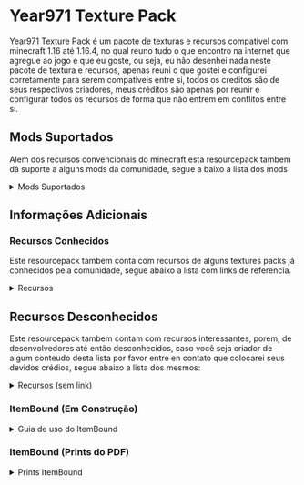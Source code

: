 # Year971 Texture Pack

Year971 Texture Pack é um pacote de texturas e recursos compativel com minecraft 1.16 até 1.16.4, no qual reuno tudo o que encontro na internet que agregue ao jogo e que eu goste, ou seja, eu não desenhei nada neste pacote de textura e recursos, apenas reuni o que gostei e configurei corretamente para serem compativeis entre si, todos os creditos são de seus respectivos criadores, meus créditos são apenas por reunir e configurar todos os recursos de forma que não entrem em conflitos entre si.

## Mods Suportados
Alem dos recursos convencionais do minecraft esta resourcepack tambem dá suporte a alguns mods da comunidade, segue a baixo a lista dos mods

<details>
<summary>Mods Suportados</summary>

 - advancementplaques
 - aether
 - ambience
 - apotheosis
 - baubles
 - botania
 - byg
 - chisel
 - cookingforblockheads
 - craftingtweaks
 - curios
 - cyclopscore
 - endergetic
 - enderstorage
 - everlastingabilities
 - extraboats
 - fairylights
 - farmingforblockheads
 - fml
 - forge
 - immersiveengineering
 - ironbackpacks
 - ironchest
 - jei
 - jeresources
 - legendarytooltips
 - mb
 - mea
 - midnight
 - mysticalagriculture
 - pamhc2crops
 - patchouli
 - psi
 - quark
 - realms
 - refinedstorage
 - silentgear
 - storagedrawers
 - tconstruct
 - thermal
 - twilightforest
 - upgrade_aquatic

</details>

## Informações Adicionais
### Recursos Conhecidos
Este resourcepack tambem conta com recursos de alguns textures packs já conhecidos pela comunidade, segue abaixo a lista com links de referencia.

<details>
<summary>Recursos</summary>

Atualmente o pacote de texturas e recursos Year971 conta com
- Faithful 1.16 (Base)
https://faithful.team/
- Default Dark Mode (Aparencia dos Menus)
https://www.curseforge.com/minecraft/texture-packs/default-dark-mode
- Colourful Containers Dark (Aparencia dos Menus)
https://www.planetminecraft.com/texture-pack/colourful-containers-dark-mode-gui-optifine-required/
- Itembound 1.9 (Novos itens)
https://www.planetminecraft.com/texture-pack/itembound-fixed/
- Spawn Egg 3D (Para ovos de geração)
https://www.curseforge.com/minecraft/texture-packs/spawn-egg-3d
- Potion Icons (Para icones de poções e flechas encantadas)
https://www.planetminecraft.com/texture-pack/potion-icons-java-edition/
- Player Mob Models (para os mobs)
https://www.planetminecraft.com/texture-pack/cute-mob-models-resource-pack-my-own-version/
- Vanilla Tweaks (Recursos Extras)
https://vanillatweaks.net/picker/resource-packs/

</details>

## Recursos Desconhecidos
Este resourcepack tambem contam com recursos interessantes, porem, de desenvolvedores até então desconhecidos, caso você seja criador de algum conteudo desta lista por favor entre en contato que colocarei seus devidos crédios, segue abaixo a lista dos mesmos:

<details>
<summary>Recursos (sem link)</summary>

 - DifferentStems  
 - BetterParticles  
 - HDShieldBanners  
 - AnimatedCampfireItem  
 - PolishedStonesToBricks  
 - BushyLeaves  
 - DarkerDarkOakLeaves  
 - FancySunflowers  
 - GrassSides  
 - MyceliumSides  
 - PathSides  
 - PodzolSides  
 - SnowSides  
 - CrimsonNyliumSides  
 - WarpedNyliumSides  
 - QuieterMinecarts  
 - OreBorders  
 - VisualInfestedStoneItems  
 - HungerPreview  
 - StickyPistonSides  
 - DirectionalHoppers  
 - DirectionalDispensersDroppers  
 - BetterObservers  
 - GroovyLevers  
 - CompassLodestone  
 - BrewingGuideDark  
 - VisualHoney  
 - VisualCauldronStages  
 - VisualComposterStages  
 - VisualSaplingGrowth  
 - NoteblockBanners  
 - 3DTiles  
 - 3DLadders  
 - 3DRails  
 - 3DSugarcane  
 - 3DIronBars  
 - 3DLilyPads  
 - 3DMushrooms  
 - 3DStonecutters  
 - 3DDoors&Trapdoors  
 - 3DVines  
 - PingColorIndicator  
 - NumberedHotbar  
 - StandardGalactic  
 - SGAToEnglish  
 - DoubleSlabFix  
  - SGAToEnglish
 - NostalgiaPanorama
 - PolishedAndesiteBG
 - SmootherFont
 - NumberedHotbar
 - MoreCrosshairs-PlusDot
 - PingColorIndicator
 - 3DTiles
 - 3DLadders
 - 3DRails
 - 3DSugarcane
 - 3DIronBars
 - 3DLilyPads
 - 3DMushrooms
 - 3DDoors&Trapdoors
 - 3DVines
 - 3DStonecutters
 - BorderlessGlass
 - BorderlessStainedGlass
 - CleanGlass
 - CleanStainedGlass
 - LowerFire
 - LowerShield
 - NoVignette
 - DiminishingTools
 - OreBorders
 - VisualInfestedStoneItems
 - FullAgeCropMarker
 - Age25Kelp
 - ClearBannerPatterns
 - StickyPistonSides
 - DirectionalHoppers
 - DirectionalDispensersDroppers
 - BetterObservers
 - GroovyLevers
 - VisibleTripwires
 - BrewingGuideDark
 - VisualCauldronStages
 - VisualHoney
 - VisualComposterStages
 - VisualSaplingGrowth
 - NoteblockBanners
 - ArabicNumerals
 - ConnectedBookshelves
 - ConnectedIronBlocks
 - ConnectedLapisBlocks
 - ConnectedPolishedStones
 - GrassSides
 - MyceliumSides
 - PathSides
 - PodzolSides
 - SnowSides
 - CrimsonNyliumSides
 - WarpedNyliumSides
 - BushyLeaves
 - DarkerDarkOakLeaves
 - CircleLogTops
 - SmootherStones
 - SofterWool
 - BetterParticles
 - RedIronGolemFlowers
 - AnimatedCampfireItem
 - AshlessCampfires
 - Entity Healthbars Hearts
 - Icons!
 - Year971 Totem v9
 - FreshAnimations_v1.6
</details>

### ItemBound (Em Construção)

<details>
<summary>Guia de uso do ItemBound</summary>

![ItemBound Logo](ItemBound/0.png)

# Índice
1. [Equipamentos & Armamentos](#equipamentos--armamentos "Equipamentos & Armamentos")  
1.1 [Classicos](#classicos "classicos")  
1.2 [Arcos](#arcos "Arcos")  
1.3 [Espadas de Bloco](#espadas-de-bloco "Espadas de Bloco")  
1.4 [Armas](#armas "Armas")  
1.5 [Fantasia](#fantasia "Fantasia")  
1.6 [Legendarios](#legendarios "Legendarios")  
1.7 [Sabres de Luz](#sabres-de-luz "Sabres de Luz")  
1.8 [Celulares](#celulares "Celulares")  
1.9 [Sobreviventes](#sobreviventes "Sobreviventes")  
1.10 [Video Game](#video-game "Video Game")  
1.11 [Pistolas D`agua](#pistolas-dagua "Pistolas Dagua")  
1.12 [Utensílios de Escrita](#utens%C3%ADlios-de-escrita "Utensílios de Escrita")  
1.13 [Isqueiros](#isqueiros "Isqueiros")  
1.14 [Fidget Spinners](#fidget-spinners "Fidget Spinners")  
1.15 [Picaretas](#picaretas "Picaretas")  
1.16 [Pá](#pa "Pá")  
1.17 [Tesouras](#tesouras "Tesouras")  
2. [Escudos](#escudos "Escudos")  
2.1 [Pranchas](#pranchas "Pranchas")  
2.2 [Escudos de Madeira](#escudos-de-madeira "Escudos de Madeira")  
3. [Armaduras](#armaduras "Armaduras")  
3.1 [Capas](#capas "Capas")  
3.2 [Fantasias](#fantasias "Fantasias")  
3.3 [Power Rangers](#power-rangers "Power Rangers")  
3.4 [Armadura Invisivel](#armadura-invisivel "Armadura Invisivel")  
3.5 [Armadura Minecraft](#armadura-minecraft "Armadura Minecraft")  
 

## Equipamentos & Armamentos
### Classicos
|Icone|Nome|Item|Encantamento|
|--|--|--|-|
|![Adaga](ItemBound/table/5.png)|Dagger|Qualquer Espada|-|
|![Katana](ItemBound/table/6.png)|Katana|Qualquer Espada|-|
|![Espada Longa](ItemBound/table/7.png)|Longsword|Qualquer Espada|-|
|![enter image description here](ItemBound/table/8.png)|Nunchuck|Qualquer Espada|-|
|![Rapieira](ItemBound/table/9.png)|Rapier|Qualquer Espada|-|
|![Lança](ItemBound/table/10.png)|Spear|Qualquer Espada|-|
|![Tridente](ItemBound/table/11.png)|Trident|Qualquer Espada|-|
|![Machado de Batalha](ItemBound/table/12.png)|Battle Axe|Qualquer Machado|-|
|![Foice](ItemBound/table/13.png)|Scythe|Qualquer Machado|-|

 ### Arcos

|Icone|Nome|Item|Encantamento|
|--|--|--|--|
|![Arco em Chamas](ItemBound/table/14.png)|Blaze Bow|Arco|Chama|
|![Arco Azul](ItemBound/table/15.png)|Bluejay Bow|Arco|-|
|![Arco Cardinal](ItemBound/table/16.png)|Cardinal Bow|Arco|-|
|![Arco-Iris](ItemBound/table/17.png)|Rain-Bow|Arco|Infinidade

### Espadas de Blocos
|Icone|Nome|Item|Encantamento|
|--|--|--|--|
|![Espada de Pedra Matriz](ItemBound/table/18.png)|Bedrock Sword|Qualquer Espada|Inquebravel|
|![-](ItemBound/table/19.png)|Red Concrete Sword|Qualquer Espada|-|
|![-](ItemBound/table/19.png)|Orange Concrete Sword|Qualquer Espada|-|
|![-](ItemBound/table/19.png)|Yellow Concrete Sword|Qualquer Espada|-|
|![-](ItemBound/table/19.png)|Lime Concrete Sword|Qualquer Espada|-|
|![-](ItemBound/table/19.png)|Green Concrete Sword|Qualquer Espada|-|
|![-](ItemBound/table/19.png)|Cyan Concrete Sword|Qualquer Espada|-|
|![-](ItemBound/table/19.png)|Light-Blue Concrete Sword|Qualquer Espada|-|
|![-](ItemBound/table/19.png)|Blue Concrete Sword|Qualquer Espada|-|
|![-](ItemBound/table/19.png)|Purple Concrete Sword|Qualquer Espada|-|
|![-](ItemBound/table/19.png)|Magenta Concrete Sword|Qualquer Espada|-|
|![-](ItemBound/table/19.png)|Pink Concrete Sword|Qualquer Espada|-|
|![-](ItemBound/table/19.png)|Brown Concrete Sword|Qualquer Espada|-|
|![-](ItemBound/table/19.png)|White Concrete Sword|Qualquer Espada|-|
|![-](ItemBound/table/19.png)|Light-Gray Concrete Sword|Qualquer Espada|-|
|![-](ItemBound/table/19.png)|Gray Concrete Sword|Qualquer Espada|-|
|![-](ItemBound/table/19.png)|Black Concrete Sword|Qualquer Espada|-|
|![-](ItemBound/table/20.png)|Emerald Sword|Qualquer Espada|Saque|
|![-](ItemBound/table/21.png)|Glass Sword|Qualquer Espada|-|
|![-](ItemBound/table/22.png)|Nether Sword|Qualquer Espada|Aspecto Flamejante|
|![-](ItemBound/table/23.png)|Obsidian Sword|Qualquer Espada|Repulsão|
|![-](ItemBound/table/24.png)|Rainbow Sword|Qualquer Espada|-|
|![-](ItemBound/table/25.png)|Andesite Sword|Qualquer Espada|-|
|![-](ItemBound/table/25.png)|Diorite Sword|Qualquer Espada|-|
|![-](ItemBound/table/25.png)|Granite Sword|Qualquer Espada|-|
|![-](ItemBound/table/26.png)|Sandstone Sword|Qualquer Espada|-|
|![-](ItemBound/table/26.png)|Red Sandstone Sword|Qualquer Espada|-|

### Armas
|Icone|Nome|Item|Encantamento|
|--|--|--|--|
|![-](ItemBound/table/27.png)|Handgun|Arco|-|
|![-](ItemBound/table/28.png)|Viper|Arco|afiação|

### Fantasia
|Icone|Nome|Item|Encantamento|
|--|--|--|--|
|![-](ItemBound/table/29.png)|Dark Scythe|Qualquer Machado|Afiação|

### Legendarios
|Icone|Nome|Item|Encantamento|
|--|--|--|--|
|![-](ItemBound/table/30.png)|Excalibur|Qualquer Espada|-|

### Sabres de Luz
|Icone|Nome|Item|Encantamento|
|--|--|--|--|
|![-](ItemBound/table/31.png)|Green Lightsaber|Qualquer Espada|Afiação|
|![-](ItemBound/table/31.png)|Violet Lightsaber|Qualquer Espada|Afiação|
|![-](ItemBound/table/31.png)|Yellow Lightsaber|Qualquer Espada|Afiação|
|![-](ItemBound/table/31.png)|Red Lightsaber|Qualquer Espada|Afiação|
|![-](ItemBound/table/31.png)|Blue Lightsaber|Qualquer Espada|Afiação|

### Celulares
##### (Possivel Referencia a Mirai Nikki ?)
|Icone|Nome|Item|Encantamento|
|--|--|--|--|
|![-](ItemBound/table/32.png)|Black Smartphone|Arco||
|![-](ItemBound/table/32.png)|Silver Smartphone|Arco||
|![-](ItemBound/table/32.png)|Gold Smartphone|Arco||
|![-](ItemBound/table/32.png)|Rose Smartphone|Arco||
|![-](ItemBound/table/32.png)|Diamond Smartphone|Arco||

### Sobrevivente
|Icone|Nome|Item|Encantamento|
|--|--|--|--|
|![-](ItemBound/table/33.png)|1000 Degree Knife|Qualquer Espada|Aspecto Flamejante|
|![-](ItemBound/table/34.png)|Apple Pen|Qualquer Espada|-|
|![-](ItemBound/table/34.png)|Pineapple Pen|Qualquer Espada|-|
|![-](ItemBound/table/34.png)|Pen Pineapple Apple Pen|Qualquer Espada|-|
|![-](ItemBound/table/35.png)|Brick|Qualquer Espada|-|
|![-](ItemBound/table/36.png)|Twig|Qualquer Espada|-|
|![-](ItemBound/table/37.png)|Wooden Bat|Qualquer Espada|-|
|![-](ItemBound/table/37.png)|Iron Bat|Qualquer Espada|-|
|![-](ItemBound/table/38.png)|Knife|Qualquer Espada|-|
|![-](ItemBound/table/39.png)|Microfone|Qualquer Espada|-|
|![-](ItemBound/table/40.png)|Green Paintbrush|Qualquer Espada|-|
|![-](ItemBound/table/40.png)|Violet Paintbrush|Qualquer Espada|-|
|![-](ItemBound/table/40.png)|Yellow Paintbrush|Qualquer Espada|-|
|![-](ItemBound/table/40.png)|Red Paintbrush|Qualquer Espada|-|
|![-](ItemBound/table/40.png)|Blue Paintbrush|Qualquer Espada|-|
|![-](ItemBound/table/41.png)|Green Pinwheel|Qualquer Espada|-|
|![-](ItemBound/table/41.png)|Pink Pinwheel|Qualquer Espada|-|
|![-](ItemBound/table/41.png)|Yellow Pinwheel|Qualquer Espada|-|
|![-](ItemBound/table/41.png)|Red Pinwheel|Qualquer Espada|-|
|![-](ItemBound/table/41.png)|Blue Pinwheel|Qualquer Espada|-|
|![-](ItemBound/table/42.png)|Green Racket|Qualquer Espada|-|
|![-](ItemBound/table/42.png)|Red Racket|Qualquer Espada|-|
|![-](ItemBound/table/43.png)|Bus Stop Sign|Qualquer Espada|-|
|![-](ItemBound/table/44.png)|Stop Sign|Qualquer Espada|-|
|![-](ItemBound/table/45.png)|Work Sign|Qualquer Espada|-|

### Video Game
|Icone|Nome|Item|Encantamento|
|--|--|--|--|
|![-](ItemBound/table/46.png)|Buster Sword|Qualquer Espada|Repulsão|

### Pistolas D'agua
|Icone|Nome|Item|Encantamento|
|--|--|--|--|
|![-](ItemBound/table/47.png)|Blue Water Gun|Arco|-|
|![-](ItemBound/table/47.png)|Green Water Gun|Arco|-|
|![-](ItemBound/table/47.png)|Orange Water Gun|Arco|-|
|![-](ItemBound/table/47.png)|Pink Water Gun|Arco|-|

### Utensílios de Escrita
|Icone|Nome|Item|Encantamento|
|--|--|--|--|
|![-](ItemBound/table/48.png)|Blue Pencil|Qualquer Espada|-|
|![-](ItemBound/table/48.png)|Green Pencil|Qualquer Espada|-|
|![-](ItemBound/table/48.png)|Red Pencil|Qualquer Espada|-|
|![-](ItemBound/table/48.png)|Yellow Pencil|Qualquer Espada|-|
|![-](ItemBound/table/49.png)|Blue Marker|Qualquer Espada|-|
|![-](ItemBound/table/49.png)|Green Marker|Qualquer Espada|-|
|![-](ItemBound/table/49.png)|Red Marker|Qualquer Espada|-|
|![-](ItemBound/table/49.png)|Yellow Marker|Qualquer Espada|-|
|![-](ItemBound/table/50.png)|Blue Pen|Qualquer Espada|-|
|![-](ItemBound/table/50.png)|Green Pen|Qualquer Espada|-|
|![-](ItemBound/table/50.png)|Red Pen|Qualquer Espada|-|
|![-](ItemBound/table/50.png)|Violet Pen|Qualquer Espada|-|
|![-](ItemBound/table/51.png)|Blue Quill|Qualquer Espada|-|
|![-](ItemBound/table/51.png)|Green Quill|Qualquer Espada|-|
|![-](ItemBound/table/51.png)|Red Quill|Qualquer Espada|-|
|![-](ItemBound/table/51.png)|Yellow Quill|Qualquer Espada|-|
|![-](ItemBound/table/52.png)|Blue Fountain pen|Qualquer Espada|-|
|![-](ItemBound/table/52.png)|Green Fountain pen|Qualquer Espada|-|
|![-](ItemBound/table/52.png)|Red Fountain pen|Qualquer Espada|-|
|![-](ItemBound/table/52.png)|Yellow Fountain pen|Qualquer Espada|-|

### Isqueiros
|Icone|Nome|Item|Encantamento|
|--|--|--|--|
|![-](ItemBound/table/53.png)|Red Lighter|Pederneira||
|![-](ItemBound/table/53.png)|Orange Lighter|Pederneira||
|![-](ItemBound/table/53.png)|Yellow Lighter|Pederneira||
|![-](ItemBound/table/53.png)|Green Lighter|Pederneira||
|![-](ItemBound/table/53.png)|Blue Lighter|Pederneira||
|![-](ItemBound/table/53.png)|Violet Lighter|Pederneira||
|![-](ItemBound/table/53.png)|Pink Lighter|Pederneira||
|![-](ItemBound/table/53.png)|White Lighter|Pederneira||
|![-](ItemBound/table/53.png)|Black Lighter|Pederneira||

### Fidget Spinners
|Icone|Nome|Item|Encantamento|
|--|--|--|--|
|![-](ItemBound/table/54.png)|Red Fidget Spinner|Vara de Pescar|-|
|![-](ItemBound/table/54.png)|Orange Fidget Spinner|Vara de Pescar|-|
|![-](ItemBound/table/54.png)|Yellow Fidget Spinner|Vara de Pescar|-|
|![-](ItemBound/table/54.png)|Green Fidget Spinner|Vara de Pescar|-|
|![-](ItemBound/table/54.png)|Blue Fidget Spinner|Vara de Pescar|-|
|![-](ItemBound/table/54.png)|Violet Fidget Spinner|Vara de Pescar|-|
|![-](ItemBound/table/54.png)|Pink Fidget Spinner|Vara de Pescar|-|
|![-](ItemBound/table/54.png)|White Fidget Spinner|Vara de Pescar|-|
|![-](ItemBound/table/54.png)|Black Fidget Spinner|Vara de Pescar|-|

### Picaretas
|Icone|Nome|Item|Encantamento|
|--|--|--|--|
|![-](ItemBound/table/55.png)|Drill|Picareta de Ferro|Eficiencia|
|![-](ItemBound/table/55.png)|Drill|Picareta de Ouro|Eficiencia|
|![-](ItemBound/table/55.png)|Drill|Picareta de Diamante|Eficiencia|
|![-](ItemBound/table/56.png)|Fork|Qualquer Picareta|-|

### Pá
|Icone|Nome|Item|Encantamento|
|--|--|--|--|
|![-](ItemBound/table/57.png)|Spoon|Qualquer Pá|-|

### Tesouras
|Icone|Nome|Item|Encantamento|
|--|--|--|--|
|![-](ItemBound/table/58.png)|Razor|Tesoura|-|
|![-](ItemBound/table/59.png)|Blue Scissors|Tesoura|-|
|![-](ItemBound/table/59.png)|Green Scissors|Tesoura|-|
|![-](ItemBound/table/59.png)|Red Scissors|Tesoura|-|

## Escudos
### Pranchas
|Icone|Nome|Item|Encantamento|
|--|--|--|--|
|![-](ItemBound/table/60.png)|Red Bodyboard|Escudo|-|
|![-](ItemBound/table/60.png)|Yellow Bodyboard|Escudo|-|
|![-](ItemBound/table/60.png)|Green Bodyboard|Escudo|-|
|![-](ItemBound/table/60.png)|Blue Bodyboard|Escudo|-|
|![-](ItemBound/table/60.png)|Purple Bodyboard|Escudo|-|
|![-](ItemBound/table/60.png)|Pink Bodyboard|Escudo|-|
|![-](ItemBound/table/60.png)|Black Bodyboard|Escudo|-|

### Escudos de Madeira
|Icone|Nome|Item|Encantamento|
|--|--|--|--|
|![-](ItemBound/table/61.png)|Birch Log Shield|Escudo|-|
|![-](ItemBound/table/61.png)|Oak Log Shield|Escudo|-|
|![-](ItemBound/table/61.png)|Jungle Log Shield|Escudo|-|
|![-](ItemBound/table/61.png)|Acacia Log Shield|Escudo|-|
|![-](ItemBound/table/61.png)|Spruce Log Shield|Escudo|-|
|![-](ItemBound/table/61.png)|Dark Oak Log Shield|Escudo|-|

## Armaduras
### Capas
|Icone|Nome|Item|Encantamento|
|--|--|--|--|
|![-](ItemBound/table/63.png)|Plain Cape|Armadura de Couro|-|
|![-](ItemBound/table/64.png)|Rainbow Cape|Qualquer Armadura|-|
|![-](ItemBound/table/65.png)|Blue Haven Cape|Qualquer Armadura|-|
|![-](ItemBound/table/66.png)|ItemBound Cape|Qualquer Armadura|-|
|![-](ItemBound/table/67.png)|Blaze Cape|Qualquer Armadura|Proteção Contra Fogo|
|![-](ItemBound/table/68.png)|Creeper Cape|Qualquer Armadura|Proteção Contra Explosão|
|![-](ItemBound/table/69.png)|Cross Cape|Qualquer Armadura|Proteção|
|![-](ItemBound/table/70.png)|Curse Cape|Qualquer Armadura|Espinhos|

### Fantasias
|Icone|Nome|Item|Encantamento|
|--|--|--|--|
|![-](ItemBound/table/71.png)|Cat Ears|Capacete de Couro|-|
|![-](ItemBound/table/72.png)|Gold Cat Ears|Qualquer Capacete|-|
|![-](ItemBound/table/72.png)|Zombie Cat Ears|Qualquer Capacete|-|
|![-](ItemBound/table/72.png)|Calico Cat Ears|Qualquer Capacete|-|
|![-](ItemBound/table/72.png)|Diamond Cat Ears|Qualquer Capacete|-|
|![-](ItemBound/table/73.png)|Halo|Qualquer Capacete|Proteção|
|![-](ItemBound/table/74.png)|Black Striped Socks|Calça de Couro|-|
|![-](ItemBound/table/74.png)|White Striped Socks|Calça de Couro|-|
|![-](ItemBound/table/75.png)|Rainbow Socks|Qualquer Calça|-|
|![-](ItemBound/table/75.png)|Pastel Rainbow Socks|Qualquer Calça|-|

### Power Ranger
|Icone|Nome|Item|Encantamento|
|--|--|--|--|
|![-](ItemBound/table/76-1.png)|&#60;cor&#62; Power Crafter Helmet|Qualquer Capacete|-|
|![-](ItemBound/table/76-2.png)|&#60;cor&#62; Power Crafter Chestplate|Qualquer Peitoral|-|
|![-](ItemBound/table/76-3.png)|&#60;cor&#62; Power Crafter Leggings|Qualquer Calça|-|
|![-](ItemBound/table/76-4.png)|&#60;cor&#62; Power Crafter Boots|Qualquer Bota|-|
###### Cores: Blue, Green, Yellow, Red, Pink | Exemplo: Red Power Crafter Helmet

### Armadura Invisivel
|Icone|Nome|Item|Encantamento|
|--|--|--|--|
|![-](ItemBound/table/77-1.png)|Invisible Helmet|Qualquer Capacete|-|
|![-](ItemBound/table/77-2.png)|Invisible Chestplate|Qualquer Peitoral|-|
|![-](ItemBound/table/77-3.png)|Invisible Leggings|Qualquer Calça|-|
|![-](ItemBound/table/77-4.png)|Invisible Boots|Qualquer Bota|-|

### Armadura "Minecraft"
|Icone|Nome|Item|Encantamento|
|--|--|--|--|
|![-](ItemBound/table/78-1.png)|Slime Helmet|Capacete de Couro|-|
|![-](ItemBound/table/78-2.png)|Slime Top|Peitoral de Couro|-|
|![-](ItemBound/table/78-3.png)|Slime Pants|Calça de Couro|-|
|![-](ItemBound/table/78-4.png)|Slime Boots|Bota de Couro|-|


# <!-- <details> -->
<summary>Guia de uso do ItemBound</summary>

![ItemBound Logo](ItemBound/0.png)

## Armamentos
### Classicos
|Icone|Nome|Item|Encantamento|
|--|--|--|-|
|![Adaga](ItemBound/table/5.png)|Dagger|Qualquer Espada|-|
|![Katana](ItemBound/table/6.png)|Katana|Qualquer Espada|-|
|![Espada Longa](ItemBound/table/7.png)|Longsword|Qualquer Espada|-|
|![enter image description here](ItemBound/table/8.png)|Nunchuck|Qualquer Espada|-|
|![Rapieira](ItemBound/table/9.png)|Rapier|Qualquer Espada|-|
|![Lança](ItemBound/table/10.png)|Spear|Qualquer Espada|-|
|![Tridente](ItemBound/table/11.png)|Trident|Qualquer Espada|-|
|![Machado de Batalha](ItemBound/table/12.png)|Battle Axe|Qualquer Machado|-|
|![Foice](ItemBound/table/13.png)|Scythe|Qualquer Machado|-|

 ### Arcos

|Icone|Nome|Item|Encantamento|
|--|--|--|--|
|![Arco em Chamas](ItemBound/table/14.png)|Blaze Bow|Arco|Chama|
|![Arco Azul](ItemBound/table/15.png)|Bluejay Bow|Arco|-|
|![Arco Cardinal](ItemBound/table/16.png)|Cardinal Bow|Arco|-|
|![Arco-Iris](ItemBound/table/17.png)|Rain-Bow|Arco|Infinidade

### Espadas de Blocos
|Icone|Nome|Item|Encantamento|
|--|--|--|--|
|![Espada de Pedra Matriz](ItemBound/table/18.png)|Bedrock Sword|Qualquer Espada|Inquebravel|
|![-](ItemBound/table/19.png)|Red Concrete Sword|Qualquer Espada|-|
|![-](ItemBound/table/19.png)|Orange Concrete Sword|Qualquer Espada|-|
|![-](ItemBound/table/19.png)|Yellow Concrete Sword|Qualquer Espada|-|
|![-](ItemBound/table/19.png)|Lime Concrete Sword|Qualquer Espada|-|
|![-](ItemBound/table/19.png)|Green Concrete Sword|Qualquer Espada|-|
|![-](ItemBound/table/19.png)|Cyan Concrete Sword|Qualquer Espada|-|
|![-](ItemBound/table/19.png)|Light-Blue Concrete Sword|Qualquer Espada|-|
|![-](ItemBound/table/19.png)|Blue Concrete Sword|Qualquer Espada|-|
|![-](ItemBound/table/19.png)|Purple Concrete Sword|Qualquer Espada|-|
|![-](ItemBound/table/19.png)|Magenta Concrete Sword|Qualquer Espada|-|
|![-](ItemBound/table/19.png)|Pink Concrete Sword|Qualquer Espada|-|
|![-](ItemBound/table/19.png)|Brown Concrete Sword|Qualquer Espada|-|
|![-](ItemBound/table/19.png)|White Concrete Sword|Qualquer Espada|-|
|![-](ItemBound/table/19.png)|Light-Gray Concrete Sword|Qualquer Espada|-|
|![-](ItemBound/table/19.png)|Gray Concrete Sword|Qualquer Espada|-|
|![-](ItemBound/table/19.png)|Black Concrete Sword|Qualquer Espada|-|
|![-](ItemBound/table/20.png)|Emerald Sword|Qualquer Espada|Saque|
|![-](ItemBound/table/21.png)|Glass Sword|Qualquer Espada|-|
|![-](ItemBound/table/22.png)|Nether Sword|Qualquer Espada|Aspecto Flamejante|
|![-](ItemBound/table/23.png)|Obsidian Sword|Qualquer Espada|Repulsão|
|![-](ItemBound/table/24.png)|Rainbow Sword|Qualquer Espada|-|
|![-](ItemBound/table/25.png)|Andesite Sword|Qualquer Espada|-|
|![-](ItemBound/table/25.png)|Diorite Sword|Qualquer Espada|-|
|![-](ItemBound/table/25.png)|Granite Sword|Qualquer Espada|-|
|![-](ItemBound/table/26.png)|Sandstone Sword|Qualquer Espada|-|
|![-](ItemBound/table/26.png)|Red Sandstone Sword|Qualquer Espada|-|

### Armas
|Icone|Nome|Item|Encantamento|
|--|--|--|--|
|![-](ItemBound/table/27.png)|Handgun|Arco|-|
|![-](ItemBound/table/28.png)|Viper|Arco|afiação|

### Fantasia
|Icone|Nome|Item|Encantamento|
|--|--|--|--|
|![-](ItemBound/table/29.png)|Dark Scythe|Qualquer Machado|Afiação|

### Legendarios
|Icone|Nome|Item|Encantamento|
|--|--|--|--|
|![-](ItemBound/table/30.png)|Excalibur|Qualquer Espada|-|

### Sabres de Luz
|Icone|Nome|Item|Encantamento|
|--|--|--|--|
|![-](ItemBound/table/31.png)|Green Lightsaber|Qualquer Espada|Afiação|
|![-](ItemBound/table/31.png)|Violet Lightsaber|Qualquer Espada|Afiação|
|![-](ItemBound/table/31.png)|Yellow Lightsaber|Qualquer Espada|Afiação|
|![-](ItemBound/table/31.png)|Red Lightsaber|Qualquer Espada|Afiação|
|![-](ItemBound/table/31.png)|Blue Lightsaber|Qualquer Espada|Afiação|

### Celulares
##### (Possivel Referencia a Mirai Nikki ?)
|Icone|Nome|Item|Encantamento|
|--|--|--|--|
|![-](ItemBound/table/32.png)|Black Smartphone|Arco||
|![-](ItemBound/table/32.png)|Silver Smartphone|Arco||
|![-](ItemBound/table/32.png)|Gold Smartphone|Arco||
|![-](ItemBound/table/32.png)|Rose Smartphone|Arco||
|![-](ItemBound/table/32.png)|Diamond Smartphone|Arco||

### Sobrevivente
|Icone|Nome|Item|Encantamento|
|--|--|--|--|
|![-](ItemBound/table/33.png)|1000 Degree Knife|Qualquer Espada|Aspecto Flamejante|
|![-](ItemBound/table/34.png)|Apple Pen|Qualquer Espada|-|
|![-](ItemBound/table/34.png)|Pineapple Pen|Qualquer Espada|-|
|![-](ItemBound/table/34.png)|Pen Pineapple Apple Pen|Qualquer Espada|-|
|![-](ItemBound/table/35.png)|Brick|Qualquer Espada|-|
|![-](ItemBound/table/36.png)|Twig|Qualquer Espada|-|
|![-](ItemBound/table/37.png)|Wooden Bat|Qualquer Espada|-|
|![-](ItemBound/table/37.png)|Iron Bat|Qualquer Espada|-|
|![-](ItemBound/table/38.png)|Knife|Qualquer Espada|-|
|![-](ItemBound/table/39.png)|Microfone|Qualquer Espada|-|
|![-](ItemBound/table/40.png)|Green Paintbrush|Qualquer Espada|-|
|![-](ItemBound/table/40.png)|Violet Paintbrush|Qualquer Espada|-|
|![-](ItemBound/table/40.png)|Yellow Paintbrush|Qualquer Espada|-|
|![-](ItemBound/table/40.png)|Red Paintbrush|Qualquer Espada|-|
|![-](ItemBound/table/40.png)|Blue Paintbrush|Qualquer Espada|-|
|![-](ItemBound/table/41.png)|Green Pinwheel|Qualquer Espada|-|
|![-](ItemBound/table/41.png)|Pink Pinwheel|Qualquer Espada|-|
|![-](ItemBound/table/41.png)|Yellow Pinwheel|Qualquer Espada|-|
|![-](ItemBound/table/41.png)|Red Pinwheel|Qualquer Espada|-|
|![-](ItemBound/table/41.png)|Blue Pinwheel|Qualquer Espada|-|
|![-](ItemBound/table/42.png)|Green Racket|Qualquer Espada|-|
|![-](ItemBound/table/42.png)|Red Racket|Qualquer Espada|-|
|![-](ItemBound/table/43.png)|Bus Stop Sign|Qualquer Espada|-|
|![-](ItemBound/table/44.png)|Stop Sign|Qualquer Espada|-|
|![-](ItemBound/table/45.png)|Work Sign|Qualquer Espada|-|

### Video Game
|Icone|Nome|Item|Encantamento|
|--|--|--|--|
|![-](ItemBound/table/46.png)|Buster Sword|Qualquer Espada|Repulsão|

### Pistolas D'agua
|Icone|Nome|Item|Encantamento|
|--|--|--|--|
|![-](ItemBound/table/47.png)|Blue Water Gun|Arco|-|
|![-](ItemBound/table/47.png)|Green Water Gun|Arco|-|
|![-](ItemBound/table/47.png)|Orange Water Gun|Arco|-|
|![-](ItemBound/table/47.png)|Pink Water Gun|Arco|-|

### Utensílios de Escrita
|Icone|Nome|Item|Encantamento|
|--|--|--|--|
|![-](ItemBound/table/48.png)|Blue Pencil|Qualquer Espada|-|
|![-](ItemBound/table/48.png)|Green Pencil|Qualquer Espada|-|
|![-](ItemBound/table/48.png)|Red Pencil|Qualquer Espada|-|
|![-](ItemBound/table/48.png)|Yellow Pencil|Qualquer Espada|-|
|![-](ItemBound/table/49.png)|Blue Marker|Qualquer Espada|-|
|![-](ItemBound/table/49.png)|Green Marker|Qualquer Espada|-|
|![-](ItemBound/table/49.png)|Red Marker|Qualquer Espada|-|
|![-](ItemBound/table/49.png)|Yellow Marker|Qualquer Espada|-|
|![-](ItemBound/table/50.png)|Blue Pen|Qualquer Espada|-|
|![-](ItemBound/table/50.png)|Green Pen|Qualquer Espada|-|
|![-](ItemBound/table/50.png)|Red Pen|Qualquer Espada|-|
|![-](ItemBound/table/50.png)|Violet Pen|Qualquer Espada|-|
|![-](ItemBound/table/51.png)|Blue Quill|Qualquer Espada|-|
|![-](ItemBound/table/51.png)|Green Quill|Qualquer Espada|-|
|![-](ItemBound/table/51.png)|Red Quill|Qualquer Espada|-|
|![-](ItemBound/table/51.png)|Yellow Quill|Qualquer Espada|-|
|![-](ItemBound/table/52.png)|Blue Fountain pen|Qualquer Espada|-|
|![-](ItemBound/table/52.png)|Green Fountain pen|Qualquer Espada|-|
|![-](ItemBound/table/52.png)|Red Fountain pen|Qualquer Espada|-|
|![-](ItemBound/table/52.png)|Yellow Fountain pen|Qualquer Espada|-|

### Isqueiros
|Icone|Nome|Item|Encantamento|
|--|--|--|--|
|![-](ItemBound/table/53.png)|Red Lighter|Pederneira||
|![-](ItemBound/table/53.png)|Orange Lighter|Pederneira||
|![-](ItemBound/table/53.png)|Yellow Lighter|Pederneira||
|![-](ItemBound/table/53.png)|Green Lighter|Pederneira||
|![-](ItemBound/table/53.png)|Blue Lighter|Pederneira||
|![-](ItemBound/table/53.png)|Violet Lighter|Pederneira||
|![-](ItemBound/table/53.png)|Pink Lighter|Pederneira||
|![-](ItemBound/table/53.png)|White Lighter|Pederneira||
|![-](ItemBound/table/53.png)|Black Lighter|Pederneira||

### Fidget Spinners
|Icone|Nome|Item|Encantamento|
|--|--|--|--|
|![-](ItemBound/table/54.png)|Red Fidget Spinner|Vara de Pescar|-|
|![-](ItemBound/table/54.png)|Orange Fidget Spinner|Vara de Pescar|-|
|![-](ItemBound/table/54.png)|Yellow Fidget Spinner|Vara de Pescar|-|
|![-](ItemBound/table/54.png)|Green Fidget Spinner|Vara de Pescar|-|
|![-](ItemBound/table/54.png)|Blue Fidget Spinner|Vara de Pescar|-|
|![-](ItemBound/table/54.png)|Violet Fidget Spinner|Vara de Pescar|-|
|![-](ItemBound/table/54.png)|Pink Fidget Spinner|Vara de Pescar|-|
|![-](ItemBound/table/54.png)|White Fidget Spinner|Vara de Pescar|-|
|![-](ItemBound/table/54.png)|Black Fidget Spinner|Vara de Pescar|-|

### Picaretas
|Icone|Nome|Item|Encantamento|
|--|--|--|--|
|![-](ItemBound/table/55.png)|Drill|Picareta de Ferro|Eficiencia|
|![-](ItemBound/table/55.png)|Drill|Picareta de Ouro|Eficiencia|
|![-](ItemBound/table/55.png)|Drill|Picareta de Diamante|Eficiencia|
|![-](ItemBound/table/56.png)|Fork|Qualquer Picareta|-|

### Pá
|Icone|Nome|Item|Encantamento|
|--|--|--|--|
|![-](ItemBound/table/57.png)|Spoon|Qualquer Pá|-|

### Tesouras
|Icone|Nome|Item|Encantamento|
|--|--|--|--|
|![-](ItemBound/table/58.png)|Razor|Tesoura|-|
|![-](ItemBound/table/59.png)|Blue Scissors|Tesoura|-|
|![-](ItemBound/table/59.png)|Green Scissors|Tesoura|-|
|![-](ItemBound/table/59.png)|Red Scissors|Tesoura|-|

## Escudos
### Pranchas
|Icone|Nome|Item|Encantamento|
|--|--|--|--|
|![-](ItemBound/table/60.png)|Red Bodyboard|Escudo|-|
|![-](ItemBound/table/60.png)|Yellow Bodyboard|Escudo|-|
|![-](ItemBound/table/60.png)|Green Bodyboard|Escudo|-|
|![-](ItemBound/table/60.png)|Blue Bodyboard|Escudo|-|
|![-](ItemBound/table/60.png)|Purple Bodyboard|Escudo|-|
|![-](ItemBound/table/60.png)|Pink Bodyboard|Escudo|-|
|![-](ItemBound/table/60.png)|Black Bodyboard|Escudo|-|

### Escudos de Madeira
|Icone|Nome|Item|Encantamento|
|--|--|--|--|
|![-](ItemBound/table/61.png)|Birch Log Shield|Escudo|-|
|![-](ItemBound/table/61.png)|Oak Log Shield|Escudo|-|
|![-](ItemBound/table/61.png)|Jungle Log Shield|Escudo|-|
|![-](ItemBound/table/61.png)|Acacia Log Shield|Escudo|-|
|![-](ItemBound/table/61.png)|Spruce Log Shield|Escudo|-|
|![-](ItemBound/table/61.png)|Dark Oak Log Shield|Escudo|-|

## Armaduras
### Capas
|Icone|Nome|Item|Encantamento|
|--|--|--|--|
|![-](ItemBound/table/63.png)|Plain Cape|Armadura de Couro|-|
|![-](ItemBound/table/64.png)|Rainbow Cape|Qualquer Armadura|-|
|![-](ItemBound/table/65.png)|Blue Haven Cape|Qualquer Armadura|-|
|![-](ItemBound/table/66.png)|ItemBound Cape|Qualquer Armadura|-|
|![-](ItemBound/table/67.png)|Blaze Cape|Qualquer Armadura|Proteção Contra Fogo|
|![-](ItemBound/table/68.png)|Creeper Cape|Qualquer Armadura|Proteção Contra Explosão|
|![-](ItemBound/table/69.png)|Cross Cape|Qualquer Armadura|Proteção|
|![-](ItemBound/table/70.png)|Curse Cape|Qualquer Armadura|Espinhos|

### Fantasias
|Icone|Nome|Item|Encantamento|
|--|--|--|--|
|![-](ItemBound/table/71.png)|Cat Ears|Capacete de Couro|-|
|![-](ItemBound/table/72.png)|Gold Cat Ears|Qualquer Capacete|-|
|![-](ItemBound/table/72.png)|Zombie Cat Ears|Qualquer Capacete|-|
|![-](ItemBound/table/72.png)|Calico Cat Ears|Qualquer Capacete|-|
|![-](ItemBound/table/72.png)|Diamond Cat Ears|Qualquer Capacete|-|
|![-](ItemBound/table/73.png)|Halo|Qualquer Capacete|Proteção|
|![-](ItemBound/table/74.png)|Black Striped Socks|Calça de Couro|-|
|![-](ItemBound/table/74.png)|White Striped Socks|Calça de Couro|-|
|![-](ItemBound/table/75.png)|Rainbow Socks|Qualquer Calça|-|
|![-](ItemBound/table/75.png)|Pastel Rainbow Socks|Qualquer Calça|-|

### Power Ranger
|Icone|Nome|Item|Encantamento|
|--|--|--|--|
|![-](ItemBound/table/76-1.png)|&#60;cor&#62; Power Crafter Helmet|Qualquer Capacete|-|
|![-](ItemBound/table/76-2.png)|&#60;cor&#62; Power Crafter Chestplate|Qualquer Peitoral|-|
|![-](ItemBound/table/76-3.png)|&#60;cor&#62; Power Crafter Leggings|Qualquer Calça|-|
|![-](ItemBound/table/76-4.png)|&#60;cor&#62; Power Crafter Boots|Qualquer Bota|-|
###### Cores: Blue, Green, Yellow, Red, Pink | Exemplo: Red Power Crafter Helmet

### Armadura Invisivel
|Icone|Nome|Item|Encantamento|
|--|--|--|--|
|![-](ItemBound/table/77-1.png)|Invisible Helmet|Qualquer Capacete|-|
|![-](ItemBound/table/77-2.png)|Invisible Chestplate|Qualquer Peitoral|-|
|![-](ItemBound/table/77-3.png)|Invisible Leggings|Qualquer Calça|-|
|![-](ItemBound/table/77-4.png)|Invisible Boots|Qualquer Bota|-|

### Armadura "Minecraft"
|Icone|Nome|Item|Encantamento|
|--|--|--|--|
|![-](ItemBound/table/78-1.png)|Slime Helmet|Capacete de Couro|-|
|![-](ItemBound/table/78-2.png)|Slime Top|Peitoral de Couro|-|
|![-](ItemBound/table/78-3.png)|Slime Pants|Calça de Couro|-|
|![-](ItemBound/table/78-4.png)|Slime Boots|Bota de Couro|-|
</details>

### ItemBound (Prints do PDF)

<details>
<summary>Prints ItemBound</summary>
 
## Guia para utilizar os novos itens
<img src="ItemBound/01.png" />
<img src="ItemBound/02.png" />
<img src="ItemBound/03.png" />
<img src="ItemBound/04.png" />
<img src="ItemBound/05.png" />
<img src="ItemBound/06.png" />
<img src="ItemBound/07.png" />
<img src="ItemBound/08.png" />
<img src="ItemBound/09.png" />
<img src="ItemBound/10.png" />
<img src="ItemBound/11.png" />
<img src="ItemBound/12.png" />
<img src="ItemBound/13.png" />
<img src="ItemBound/14.png" />
<img src="ItemBound/15.png" />
<img src="ItemBound/16.png" />
<img src="ItemBound/17.png" />
<img src="ItemBound/18.png" />
<img src="ItemBound/19.png" />
<img src="ItemBound/20.png" />
<img src="ItemBound/21.png" />
<img src="ItemBound/22.png" />
<img src="ItemBound/23.png" />
<img src="ItemBound/24.png" />
<img src="ItemBound/25.png" />
<img src="ItemBound/26.png" />
<img src="ItemBound/27.png" />
<img src="ItemBound/28.png" />
<img src="ItemBound/29.png" />
<img src="ItemBound/30.png" />
<img src="ItemBound/31.png" />
<img src="ItemBound/32.png" />
<img src="ItemBound/33.png" />
<img src="ItemBound/34.png" />
<img src="ItemBound/35.png" />
<img src="ItemBound/36.png" />
<img src="ItemBound/37.png" />
<img src="ItemBound/38.png" />
<img src="ItemBound/39.png" />
<img src="ItemBound/40.png" />
<img src="ItemBound/41.png" />
<img src="ItemBound/42.png" />
<img src="ItemBound/43.png" />
<img src="ItemBound/44.png" />
<img src="ItemBound/45.png" />
<img src="ItemBound/46.png" />
<img src="ItemBound/47.png" />
<img src="ItemBound/48.png" />
<img src="ItemBound/49.png" />
<img src="ItemBound/50.png" />
<img src="ItemBound/51.png" />
<img src="ItemBound/52.png" />
<img src="ItemBound/53.png" />
<img src="ItemBound/54.png" />
<img src="ItemBound/55.png" />
<img src="ItemBound/56.png" />
<img src="ItemBound/57.png" />
<img src="ItemBound/58.png" />
<img src="ItemBound/59.png" />
<img src="ItemBound/60.png" />
<img src="ItemBound/61.png" />
 
</details>
